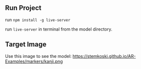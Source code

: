 ## Run Project

run `npm install -g live-server`

run `live-server` in terminal from the model directory.

## Target Image

Use this image to see the model:
https://stemkoski.github.io/AR-Examples/markers/kanji.png
